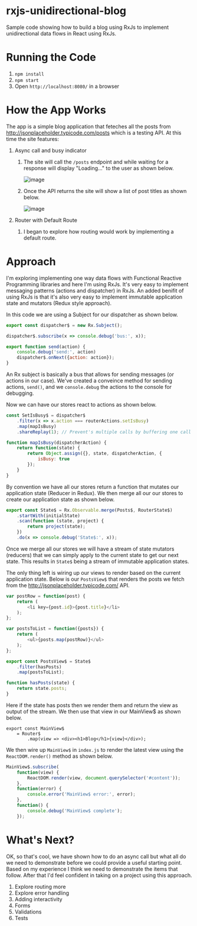 # rxjs-unidirectional-blog
Sample code showing how to build a blog using RxJs to implement unidirectional data flows in React using RxJs.

# Running the Code
1. ```npm install```
2. ```npm start```
3. Open ```http://localhost:8080/``` in a browser

# How the App Works
The app is a simple blog application that feteches all the posts from http://jsonplaceholder.typicode.com/posts which is a testing API. At this time the site features:

1. Async call and busy indicator
    1. The site will call the ```/posts``` endpoint and while waiting for a response will display "Loading..." to the user as shown below.

        ![image](https://cloud.githubusercontent.com/assets/10080111/16415888/26c29a66-3d05-11e6-9e06-0e434dfae0b8.png)

    2. Once the API returns the site will show a list of post titles as shown below.
    
        ![image](https://cloud.githubusercontent.com/assets/10080111/16416075/0f92d2b0-3d06-11e6-8560-58d7ee55577f.png)

2. Router with Default Route
   1. I began to explore how routing would work by implementing a default route. 

# Approach
I'm exploring implementing one way data flows with Functional Reactive Programming libraries and here I'm using RxJs. It's very easy to implement messaging patterns (actions and dispatcher) in RxJs. An added benifit of using RxJs is that it's also very easy to implement immutable application state and mutators (Redux style approach).

In this code we are using a Subject for our dispatcher as shown below.

```javascript
export const dispatcher$ = new Rx.Subject();

dispatcher$.subscribe(x => console.debug('bus:', x));

export function send(action) {
	console.debug('send:', action)
	dispatcher$.onNext({action: action});
}
```

An Rx subject is basically a bus that allows for sending messages (or actions in our case). We've created a conveince method for sending actions, ```send()```, and we ```console.debug``` the actions to the console for debugging.

Now we can have our stores react to actions as shown below.

```javascript
const SetIsBusy$ = dispatcher$
	.filter(x => x.action === routerActions.setIsBusy)
	.map(mapIsBusy)
	.shareReplay(1); // Prevent's multiple calls by buffering one call to share for all subscribers

function mapIsBusy(dispatcherAction) {
	return function(state) {
		return Object.assign({}, state, dispatcherAction, {
			isBusy: true
		});
	}
}
```

By convention we have all our stores return a function that mutates our application state (Reducer in Redux). We then merge all our our stores to create our application state as shown below.

```javascript
export const State$ = Rx.Observable.merge(Posts$, RouterState$)
	.startWith(initialState)
	.scan(function (state, project) {
		return project(state);
	})
	.do(x => console.debug('State$:', x));
```

Once we merge all our stores we will have a stream of state mutators (reducers) that we can simply apply to the current state to get our next state. This results in ```State$``` being a stream of immutable application states.

The only thing left is wiring up our views to render based on the current application state. Below is our ```PostsView$``` that renders the posts we fetch from the http://jsonplaceholder.typicode.com/ API.

```javascript
var postRow = function(post) { 
	return (
		<li key={post.id}>{post.title}</li>
	);
};

var postsToList = function({posts}) {
	return (
		<ul>{posts.map(postRow)}</ul>
	);
};

export const PostsView$ = State$
	.filter(hasPosts)
	.map(postsToList);

function hasPosts(state) {
	return state.posts;
}
```

Here if the state has posts then we render them and return the view as output of the stream. We then use that view in our MainView$ as shown below.

```javscript
export const MainView$ 
	= Router$
		.map(view => <div><h1>Blog</h1>{view}</div>);
```

We then wire up ```MainView$``` in ```index.js``` to render the latest view using the ```ReactDOM.render()``` method as shown below.

```javascript
MainView$.subscribe(
	function(view) {
		ReactDOM.render(view, document.querySelector('#content'));
	}, 
	function(error) {
		console.error('MainView$ error:', error);
	}, 
	function() {
		console.debug('MainView$ complete');
	});
```

# What's Next?
OK, so that's cool, we have shown how to do an async call but what all do we need to demonstrate before we could provide a useful starting point. Based on my experience I think we need to demonstrate the items that follow. After that I'd feel confident in taking on a project using this approach.

1. Explore routing more
2. Explore error handling
3. Adding interactivity
4. Forms
5. Validations
6. Tests
